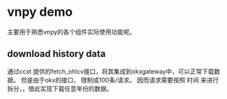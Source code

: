 # vnpy demo

主要用于熟悉vnpy的各个组件实际使用功能呢。


## download history data

通过ccxt 提供的fetch_ohlcv接口，将其集成到okxgateway中，可以正常下载数据。
但是由于okx的接口， 限制成100条/请求。
因而请求需要按照 时间 来进行拆分，，借此实现下载任意年份的数据。

